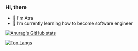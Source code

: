 ### Hi, there 

- 👋 I'm Atra
- 🌱 I’m currently learning how to become software engineer

[![Anurag's GitHub stats](https://github-readme-stats.vercel.app/api?username=Cizz22&theme=tokyonight)](https://github.com/anuraghazra/github-readme-stats)

[![Top Langs](https://github-readme-stats.vercel.app/api/top-langs/?username=Cizz22&layout=compact&langs_count=6)](https://github.com/anuraghazra/github-readme-stats)


<!--
**Cizz22/Cizz22** is a ✨ _special_ ✨ repository because its `README.md` (this file) appears on your GitHub profile.

Here are some ideas to get you started:

- 🔭 I’m currently working on ...
- 
- 👯 I’m looking to collaborate on ...
- 🤔 I’m looking for help with ...
- 💬 Ask me about ...
- 📫 How to reach me: ...
- 😄 Pronouns: ...
- ⚡ Fun fact: ...
-->
